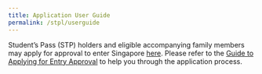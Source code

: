 ```yaml
---
title: Application User Guide 
permalink: /stpl/userguide
---
```


Student’s Pass (STP) holders and eligible accompanying family members may apply for approval to enter Singapore [here](https://eservices-stg.ica.gov.sg/STO/). Please refer to the <a href="/files/stp-application-step-by-step-guide.pdf">Guide to Applying for Entry Approval</a> to help you through the application process.
